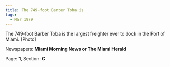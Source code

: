 ```yaml
---  
title: The 749-foot Barber Toba is  
tags:  
  - Mar 1979  
---  
```

  
The 749-foot Barber Toba is the largest freighter ever to dock in the Port of Miami. [Photo]  
  
Newspapers: **Miami Morning News or The Miami Herald**  
  
Page: **1**, Section: **C** 
